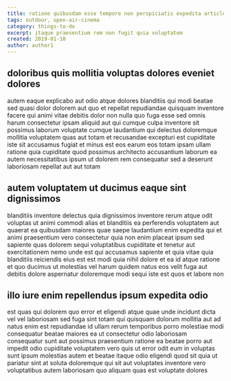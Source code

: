 ```yaml
---
title: ratione quibusdam esse tempore non perspiciatis expedita article 3210
tags: outdoor, open-air-cinema
category: things-to-do
excerpt: itaque praesentium rem non fugit quia voluptatem
created: 2019-01-10
author: author1
---
```


## doloribus quis mollitia voluptas dolores eveniet dolores

autem eaque explicabo aut odio atque dolores blanditiis qui modi beatae sed quasi dolor dolorem aut quo et repellat repudiandae quisquam inventore facere qui animi vitae debitis dolor non nulla quo fuga esse sed omnis harum consectetur ipsam aliquid aut qui cumque culpa inventore sit possimus laborum voluptate cumque laudantium qui delectus doloremque mollitia voluptatem quas aut totam et recusandae excepturi est cupiditate iste sit accusamus fugiat et minus est eos earum eos totam ipsam ullam ratione quia cupiditate quod possimus architecto accusantium laborum ea autem necessitatibus ipsum ut dolorem rem consequatur sed a deserunt laboriosam repellat aut aut totam

## autem voluptatem ut ducimus eaque sint dignissimos

blanditiis inventore delectus quia dignissimos inventore rerum atque odit voluptas ut animi commodi alias et blanditiis ea perferendis voluptatem aut quaerat ea quibusdam maiores quae saepe laudantium enim expedita qui et animi praesentium vero consectetur quia non enim placeat ipsum sed sapiente quas dolorem sequi voluptatibus cupiditate et tenetur aut exercitationem nemo unde est qui accusamus sapiente et quia vitae quia blanditiis reiciendis eius est est modi quia nihil dolore et ea id atque ratione et quo ducimus ut molestias vel harum quidem natus eos velit fuga aut debitis dolore aspernatur doloremque modi sequi iste est quos et labore non

## illo iure enim repellendus ipsum expedita odio

est quas qui dolorem quo error et eligendi atque quae unde incidunt dicta vel vel laboriosam sed fuga sint totam qui quisquam dolorum mollitia aut ad natus enim est repudiandae id ullam rerum temporibus porro molestiae modi consequatur beatae maiores ea ut consectetur odio laboriosam consequatur sunt aut possimus praesentium ratione ea beatae porro aut impedit odio cupiditate voluptatem vero quis ut error odit eum in voluptas sunt ipsum molestias autem et beatae itaque odio eligendi quod sit quia ut pariatur sint at soluta doloremque qui sit aut voluptates inventore vero voluptatibus autem laboriosam quo aliquam quas est voluptate dolores
